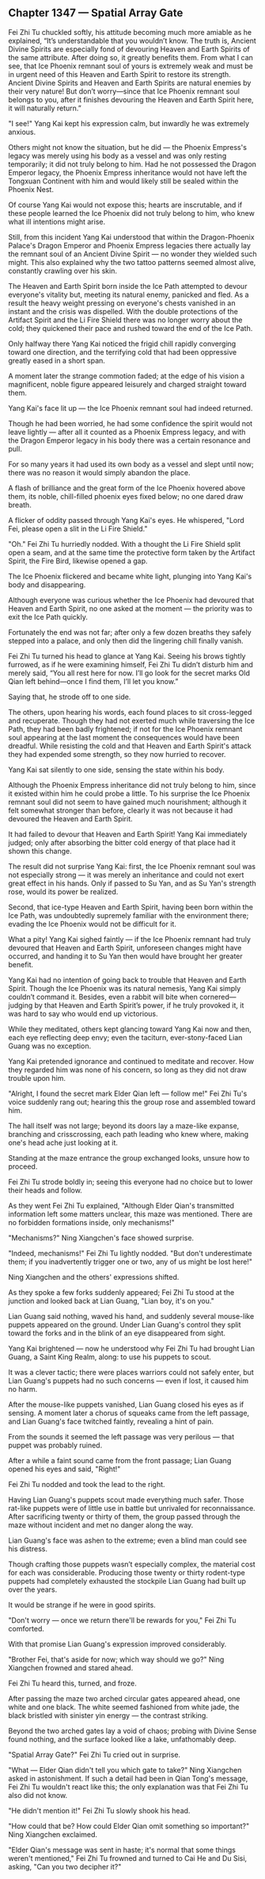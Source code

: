 ## Chapter 1347 — Spatial Array Gate

Fei Zhi Tu chuckled softly, his attitude becoming much more amiable as he explained, “It’s understandable that you wouldn’t know. The truth is, Ancient Divine Spirits are especially fond of devouring Heaven and Earth Spirits of the same attribute. After doing so, it greatly benefits them. From what I can see, that Ice Phoenix remnant soul of yours is extremely weak and must be in urgent need of this Heaven and Earth Spirit to restore its strength. Ancient Divine Spirits and Heaven and Earth Spirits are natural enemies by their very nature! But don’t worry—since that Ice Phoenix remnant soul belongs to you, after it finishes devouring the Heaven and Earth Spirit here, it will naturally return.”

"I see!" Yang Kai kept his expression calm, but inwardly he was extremely anxious.

Others might not know the situation, but he did — the Phoenix Empress's legacy was merely using his body as a vessel and was only resting temporarily; it did not truly belong to him. Had he not possessed the Dragon Emperor legacy, the Phoenix Empress inheritance would not have left the Tongxuan Continent with him and would likely still be sealed within the Phoenix Nest.

Of course Yang Kai would not expose this; hearts are inscrutable, and if these people learned the Ice Phoenix did not truly belong to him, who knew what ill intentions might arise.

Still, from this incident Yang Kai understood that within the Dragon-Phoenix Palace's Dragon Emperor and Phoenix Empress legacies there actually lay the remnant soul of an Ancient Divine Spirit — no wonder they wielded such might. This also explained why the two tattoo patterns seemed almost alive, constantly crawling over his skin.

The Heaven and Earth Spirit born inside the Ice Path attempted to devour everyone's vitality but, meeting its natural enemy, panicked and fled. As a result the heavy weight pressing on everyone's chests vanished in an instant and the crisis was dispelled. With the double protections of the Artifact Spirit and the Li Fire Shield there was no longer worry about the cold; they quickened their pace and rushed toward the end of the Ice Path.

Only halfway there Yang Kai noticed the frigid chill rapidly converging toward one direction, and the terrifying cold that had been oppressive greatly eased in a short span.

A moment later the strange commotion faded; at the edge of his vision a magnificent, noble figure appeared leisurely and charged straight toward them.

Yang Kai's face lit up — the Ice Phoenix remnant soul had indeed returned.

Though he had been worried, he had some confidence the spirit would not leave lightly — after all it counted as a Phoenix Empress legacy, and with the Dragon Emperor legacy in his body there was a certain resonance and pull.

For so many years it had used its own body as a vessel and slept until now; there was no reason it would simply abandon the place.

A flash of brilliance and the great form of the Ice Phoenix hovered above them, its noble, chill-filled phoenix eyes fixed below; no one dared draw breath.

A flicker of oddity passed through Yang Kai's eyes. He whispered, "Lord Fei, please open a slit in the Li Fire Shield."

"Oh." Fei Zhi Tu hurriedly nodded. With a thought the Li Fire Shield split open a seam, and at the same time the protective form taken by the Artifact Spirit, the Fire Bird, likewise opened a gap.

The Ice Phoenix flickered and became white light, plunging into Yang Kai's body and disappearing.

Although everyone was curious whether the Ice Phoenix had devoured that Heaven and Earth Spirit, no one asked at the moment — the priority was to exit the Ice Path quickly.

Fortunately the end was not far; after only a few dozen breaths they safely stepped into a palace, and only then did the lingering chill finally vanish.

Fei Zhi Tu turned his head to glance at Yang Kai. Seeing his brows tightly furrowed, as if he were examining himself, Fei Zhi Tu didn’t disturb him and merely said, “You all rest here for now. I’ll go look for the secret marks Old Qian left behind—once I find them, I’ll let you know.”

Saying that, he strode off to one side.

The others, upon hearing his words, each found places to sit cross-legged and recuperate. Though they had not exerted much while traversing the Ice Path, they had been badly frightened; if not for the Ice Phoenix remnant soul appearing at the last moment the consequences would have been dreadful. While resisting the cold and that Heaven and Earth Spirit's attack they had expended some strength, so they now hurried to recover.

Yang Kai sat silently to one side, sensing the state within his body.

Although the Phoenix Empress inheritance did not truly belong to him, since it existed within him he could probe a little. To his surprise the Ice Phoenix remnant soul did not seem to have gained much nourishment; although it felt somewhat stronger than before, clearly it was not because it had devoured the Heaven and Earth Spirit.

It had failed to devour that Heaven and Earth Spirit! Yang Kai immediately judged; only after absorbing the bitter cold energy of that place had it shown this change.

The result did not surprise Yang Kai: first, the Ice Phoenix remnant soul was not especially strong — it was merely an inheritance and could not exert great effect in his hands. Only if passed to Su Yan, and as Su Yan's strength rose, would its power be realized.

Second, that ice-type Heaven and Earth Spirit, having been born within the Ice Path, was undoubtedly supremely familiar with the environment there; evading the Ice Phoenix would not be difficult for it.

What a pity! Yang Kai sighed faintly — if the Ice Phoenix remnant had truly devoured that Heaven and Earth Spirit, unforeseen changes might have occurred, and handing it to Su Yan then would have brought her greater benefit.

Yang Kai had no intention of going back to trouble that Heaven and Earth Spirit. Though the Ice Phoenix was its natural nemesis, Yang Kai simply couldn’t command it. Besides, even a rabbit will bite when cornered—judging by that Heaven and Earth Spirit’s power, if he truly provoked it, it was hard to say who would end up victorious.

While they meditated, others kept glancing toward Yang Kai now and then, each eye reflecting deep envy; even the taciturn, ever-stony-faced Lian Guang was no exception.

Yang Kai pretended ignorance and continued to meditate and recover. How they regarded him was none of his concern, so long as they did not draw trouble upon him.

"Alright, I found the secret mark Elder Qian left — follow me!" Fei Zhi Tu's voice suddenly rang out; hearing this the group rose and assembled toward him.

The hall itself was not large; beyond its doors lay a maze-like expanse, branching and crisscrossing, each path leading who knew where, making one's head ache just looking at it.

Standing at the maze entrance the group exchanged looks, unsure how to proceed.

Fei Zhi Tu strode boldly in; seeing this everyone had no choice but to lower their heads and follow.

As they went Fei Zhi Tu explained, "Although Elder Qian's transmitted information left some matters unclear, this maze was mentioned. There are no forbidden formations inside, only mechanisms!"

"Mechanisms?" Ning Xiangchen's face showed surprise.

"Indeed, mechanisms!" Fei Zhi Tu lightly nodded. "But don't underestimate them; if you inadvertently trigger one or two, any of us might be lost here!"

Ning Xiangchen and the others' expressions shifted.

As they spoke a few forks suddenly appeared; Fei Zhi Tu stood at the junction and looked back at Lian Guang, "Lian boy, it's on you."

Lian Guang said nothing, waved his hand, and suddenly several mouse-like puppets appeared on the ground. Under Lian Guang's control they split toward the forks and in the blink of an eye disappeared from sight.

Yang Kai brightened — now he understood why Fei Zhi Tu had brought Lian Guang, a Saint King Realm, along: to use his puppets to scout.

It was a clever tactic; there were places warriors could not safely enter, but Lian Guang's puppets had no such concerns — even if lost, it caused him no harm.

After the mouse-like puppets vanished, Lian Guang closed his eyes as if sensing. A moment later a chorus of squeaks came from the left passage, and Lian Guang's face twitched faintly, revealing a hint of pain.

From the sounds it seemed the left passage was very perilous — that puppet was probably ruined.

After a while a faint sound came from the front passage; Lian Guang opened his eyes and said, "Right!"

Fei Zhi Tu nodded and took the lead to the right.

Having Lian Guang's puppets scout made everything much safer. Those rat-like puppets were of little use in battle but unrivaled for reconnaissance. After sacrificing twenty or thirty of them, the group passed through the maze without incident and met no danger along the way.

Lian Guang's face was ashen to the extreme; even a blind man could see his distress.

Though crafting those puppets wasn’t especially complex, the material cost for each was considerable. Producing those twenty or thirty rodent-type puppets had completely exhausted the stockpile Lian Guang had built up over the years.

It would be strange if he were in good spirits.

"Don't worry — once we return there'll be rewards for you," Fei Zhi Tu comforted.

With that promise Lian Guang's expression improved considerably.

"Brother Fei, that's aside for now; which way should we go?" Ning Xiangchen frowned and stared ahead.

Fei Zhi Tu heard this, turned, and froze.

After passing the maze two arched circular gates appeared ahead, one white and one black. The white seemed fashioned from white jade, the black bristled with sinister yin energy — the contrast striking.

Beyond the two arched gates lay a void of chaos; probing with Divine Sense found nothing, and the surface looked like a lake, unfathomably deep.

"Spatial Array Gate?" Fei Zhi Tu cried out in surprise.

"What — Elder Qian didn't tell you which gate to take?" Ning Xiangchen asked in astonishment. If such a detail had been in Qian Tong's message, Fei Zhi Tu wouldn't react like this; the only explanation was that Fei Zhi Tu also did not know.

"He didn't mention it!" Fei Zhi Tu slowly shook his head.

"How could that be? How could Elder Qian omit something so important?" Ning Xiangchen exclaimed.

"Elder Qian's message was sent in haste; it's normal that some things weren't mentioned," Fei Zhi Tu frowned and turned to Cai He and Du Sisi, asking, "Can you two decipher it?"
